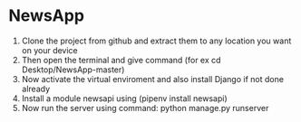 # NewsApp
1) Clone the project from github and extract them to any location you want on your device
2) Then open the terminal and give command (for ex cd Desktop/NewsApp-master)
3) Now activate the virtual enviroment and also install Django if not done already 
4) Install a module newsapi using (pipenv install newsapi)
5) Now run the server using command: python manage.py runserver
